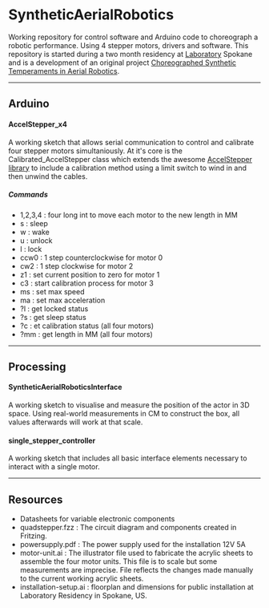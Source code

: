 # SyntheticAerialRobotics #

Working repository for control software and Arduino code to choreograph a robotic performance. Using 4 stepper motors, drivers and software. This repository is started during a two month residency at [Laboratory](http://laboratoryspokane.com) Spokane and is a development of an original project [Choreographed Synthetic Temperaments in Aerial Robotics](http://lukesturgeon.co.uk/Choreographed-Synthetic-Temperaments-in-Aerial-Robotics).

---

## Arduino ##

#### AccelStepper_x4
A working sketch that allows serial communication to control and calibrate four stepper motors simultaniously. At it's core is the Calibrated_AccelStepper class which extends the awesome [AccelStepper library](http://www.airspayce.com/mikem/arduino/AccelStepper/) to include a calibration method using a limit switch to wind in and then unwind the cables.

##### Commands
- 1,2,3,4 : four long int to move each motor to the new length in MM
- s : sleep
- w : wake
- u : unlock
- l : lock
- ccw0 : 1 step counterclockwise for motor 0
- cw2 : 1 step clockwise for motor 2
- z1 : set current position to zero for motor 1
- c3 : start calibration process for motor 3
- ms : set max speed
- ma : set max acceleration
- ?l : get locked status
- ?s : get sleep status
- ?c : et calibration status (all four motors)
- ?mm : get length in MM (all four motors)

---

## Processing ##

#### SyntheticAerialRoboticsInterface
A working sketch to visualise and measure the position of the actor in 3D space. Using real-world measurements in CM to construct the box, all values afterwards will work at that scale.

#### single_stepper_controller
A working sketch that includes all basic interface elements necessary to interact with a single motor.

---

## Resources ##
- Datasheets for variable electronic components
- quadstepper.fzz : The circuit diagram and components created in Fritzing.
- powersupply.pdf : The power supply used for the installation 12V 5A
- motor-unit.ai : The illustrator file used to fabricate the acrylic sheets to assemble the four motor units. This file is to scale but some measurements are imprecise. File reflects the changes made manually to the current working acrylic sheets.
- installation-setup.ai : floorplan and dimensions for public installation at Laboratory Residency in Spokane, US.
